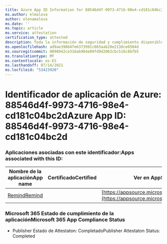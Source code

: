 ```yaml
---
title: Azure App ID Information for 88546d4f-9973-4716-98e4-cd181c04bc2d
ms.author: elmalova
author: elenamalova
ms.date: ''
ms.topic: article
ms.service: attestation
certification_type: attested
description: Toda la información de seguridad y cumplimiento disponible para 88546d4f-9973-4716-98e4-cd181c04bc2d.
ms.openlocfilehash: ad9ae39864fe6373991c065aab20e2138ce0504d
ms.sourcegitcommit: 0098942ce316ab984e09fd9d2063cbc516c8bfb5
ms.translationtype: MT
ms.contentlocale: es-ES
ms.lasthandoff: 07/14/2021
ms.locfileid: "53423920"
---
```

# <a name="azure-app-id-88546d4f-9973-4716-98e4-cd181c04bc2d"></a><span data-ttu-id="8a119-103">Identificador de aplicación de Azure: 88546d4f-9973-4716-98e4-cd181c04bc2d</span><span class="sxs-lookup"><span data-stu-id="8a119-103">Azure App ID: 88546d4f-9973-4716-98e4-cd181c04bc2d</span></span>


### <a name="apps-associated-with-this-id"></a><span data-ttu-id="8a119-104">Aplicaciones asociadas con este identificador:</span><span class="sxs-lookup"><span data-stu-id="8a119-104">Apps associated with this ID:</span></span>
| <span data-ttu-id="8a119-105">**Nombre de la aplicación**</span><span class="sxs-lookup"><span data-stu-id="8a119-105">**App name**</span></span> | <span data-ttu-id="8a119-106">**Certificado**</span><span class="sxs-lookup"><span data-stu-id="8a119-106">**Certified**</span></span> | <span data-ttu-id="8a119-107">**Ver en AppSource**</span><span class="sxs-lookup"><span data-stu-id="8a119-107">**View in AppSource**</span></span> |
|-|-|-|
| [<span data-ttu-id="8a119-108">Remind</span><span class="sxs-lookup"><span data-stu-id="8a119-108">Remind</span></span>](https://docs.microsoft.com/en-us/microsoft-365-app-certification/forward/WA200001444) |  | [https://appsource.microsoft.com/product/office/WA200001444](https://appsource.microsoft.com/product/office/WA200001444) |

### <a name="microsoft-365-app-compliance-status"></a><span data-ttu-id="8a119-109">Microsoft 365 Estado de cumplimiento de la aplicación</span><span class="sxs-lookup"><span data-stu-id="8a119-109">Microsoft 365 App Compliance Status</span></span>
- <span data-ttu-id="8a119-110">Publisher Estado de Attestaton: Completado</span><span class="sxs-lookup"><span data-stu-id="8a119-110">Publisher Attestaton Status: Completed</span></span>
